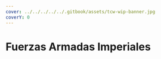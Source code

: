```yaml
---
cover: ../../../../../.gitbook/assets/tcw-wip-banner.jpg
coverY: 0
---
```


# Fuerzas Armadas Imperiales
